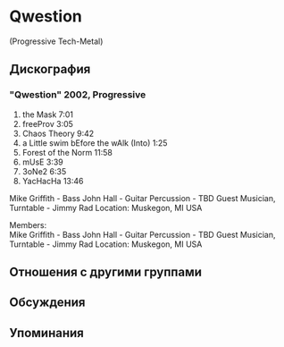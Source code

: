 # Qwestion

(Progressive Tech-Metal)

## Дискография

### "Qwestion" 2002, Progressive

1.  the Mask 7:01
2.  freeProv 3:05
3.  Chaos Theory  9:42
4.  a Little swim bEfore the wAlk (Into) 1:25     
5.  Forest of the Norm  11:58
6.  mUsE 3:39 
7.  3oNe2 6:35
8.  YacHacHa 13:46

Mike Griffith - Bass
John Hall - Guitar
Percussion - TBD
Guest Musician, Turntable - Jimmy Rad
Location:  Muskegon, MI  USA


Members:  
Mike Griffith - Bass
John Hall - Guitar
Percussion - TBD
Guest Musician, Turntable - Jimmy Rad
Location:  Muskegon, MI  USA



## Отношения с другими группами


## Обсуждения


## Упоминания

